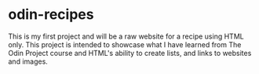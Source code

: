 # odin-recipes
This is my first project and will be a raw website for a recipe using HTML only. This project is intended to showcase what I have learned from The Odin Project course and HTML's ability to create lists, and links to websites and images.